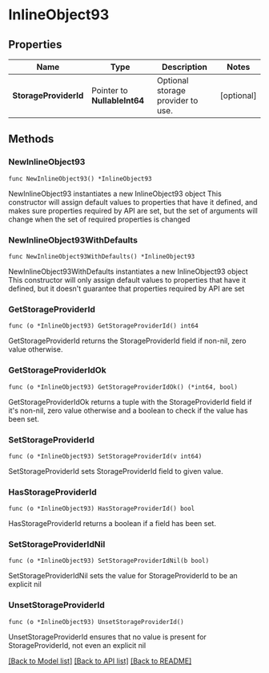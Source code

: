 # InlineObject93

## Properties

Name | Type | Description | Notes
------------ | ------------- | ------------- | -------------
**StorageProviderId** | Pointer to **NullableInt64** | Optional storage provider to use. | [optional] 

## Methods

### NewInlineObject93

`func NewInlineObject93() *InlineObject93`

NewInlineObject93 instantiates a new InlineObject93 object
This constructor will assign default values to properties that have it defined,
and makes sure properties required by API are set, but the set of arguments
will change when the set of required properties is changed

### NewInlineObject93WithDefaults

`func NewInlineObject93WithDefaults() *InlineObject93`

NewInlineObject93WithDefaults instantiates a new InlineObject93 object
This constructor will only assign default values to properties that have it defined,
but it doesn't guarantee that properties required by API are set

### GetStorageProviderId

`func (o *InlineObject93) GetStorageProviderId() int64`

GetStorageProviderId returns the StorageProviderId field if non-nil, zero value otherwise.

### GetStorageProviderIdOk

`func (o *InlineObject93) GetStorageProviderIdOk() (*int64, bool)`

GetStorageProviderIdOk returns a tuple with the StorageProviderId field if it's non-nil, zero value otherwise
and a boolean to check if the value has been set.

### SetStorageProviderId

`func (o *InlineObject93) SetStorageProviderId(v int64)`

SetStorageProviderId sets StorageProviderId field to given value.

### HasStorageProviderId

`func (o *InlineObject93) HasStorageProviderId() bool`

HasStorageProviderId returns a boolean if a field has been set.

### SetStorageProviderIdNil

`func (o *InlineObject93) SetStorageProviderIdNil(b bool)`

 SetStorageProviderIdNil sets the value for StorageProviderId to be an explicit nil

### UnsetStorageProviderId
`func (o *InlineObject93) UnsetStorageProviderId()`

UnsetStorageProviderId ensures that no value is present for StorageProviderId, not even an explicit nil

[[Back to Model list]](../README.md#documentation-for-models) [[Back to API list]](../README.md#documentation-for-api-endpoints) [[Back to README]](../README.md)


